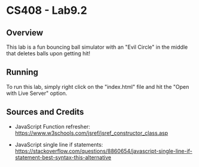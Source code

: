 # CS408 - Lab9.2

## Overview

This lab is a fun bouncing ball simulator with an "Evil Circle" in the middle that deletes balls upon getting hit!


## Running
To run this lab, simply right click on the "index.html" file and hit the "Open with Live Server" option.


## Sources and Credits


- JavaScript Function refresher: https://www.w3schools.com/jsref/jsref_constructor_class.asp

- JavaScript single line if statements: https://stackoverflow.com/questions/8860654/javascript-single-line-if-statement-best-syntax-this-alternative
